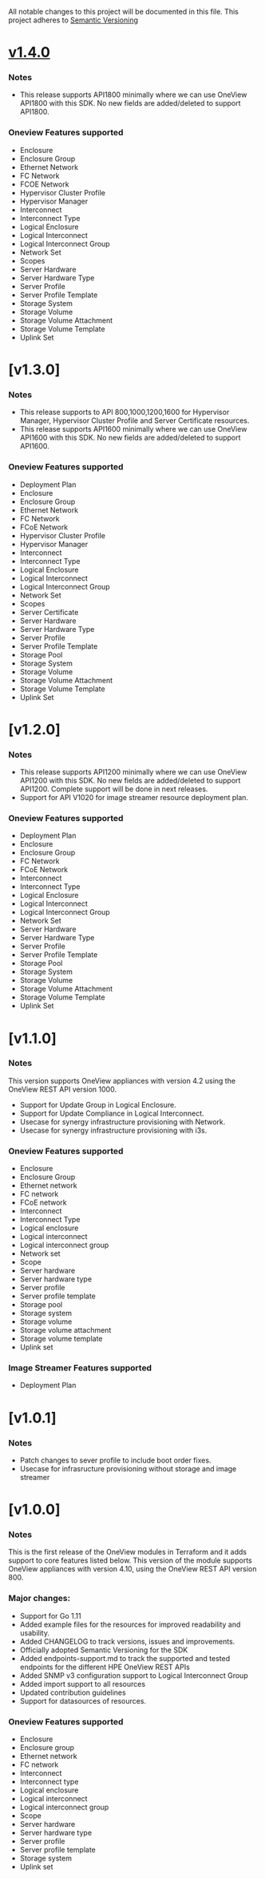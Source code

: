 All notable changes to this project will be documented in this file.
This project adheres to [Semantic Versioning](http://semver.org/spec/v2.0.0.html)

# [v1.4.0](unreleased)
### Notes
- This release supports API1800 minimally where we can use OneView API1800 with this SDK. No new fields are added/deleted to support API1800.

### Oneview Features supported
- Enclosure
- Enclosure Group
- Ethernet Network
- FC Network
- FCOE Network
- Hypervisor Cluster Profile
- Hypervisor Manager
- Interconnect
- Interconnect Type
- Logical Enclosure
- Logical Interconnect
- Logical Interconnect Group
- Network Set
- Scopes
- Server Hardware
- Server Hardware Type
- Server Profile
- Server Profile Template
- Storage System
- Storage Volume
- Storage Volume Attachment
- Storage Volume Template
- Uplink Set

# [v1.3.0]
### Notes
- This release supports to API 800,1000,1200,1600 for Hypervisor Manager, Hypervisor Cluster Profile and Server Certificate resources.
- This release supports API1600 minimally where we can use OneView API1600 with this SDK. No new fields are added/deleted to support API1600.

### Oneview Features supported
- Deployment Plan
- Enclosure
- Enclosure Group
- Ethernet Network
- FC Network
- FCoE Network
- Hypervisor Cluster Profile
- Hypervisor Manager
- Interconnect
- Interconnect Type
- Logical Enclosure
- Logical Interconnect
- Logical Interconnect Group
- Network Set
- Scopes
- Server Certificate
- Server Hardware
- Server Hardware Type
- Server Profile
- Server Profile Template
- Storage Pool
- Storage System
- Storage Volume
- Storage Volume Attachment
- Storage Volume Template
- Uplink Set

# [v1.2.0]
### Notes
- This release supports API1200 minimally where we can use OneView API1200 with this SDK. No new fields are added/deleted to support API1200. Complete support will be done in next releases.
- Support for API V1020 for image streamer resource deployment plan.

### Oneview Features supported
- Deployment Plan
- Enclosure
- Enclosure Group
- FC Network
- FCoE Network
- Interconnect
- Interconnect Type
- Logical Enclosure
- Logical Interconnect
- Logical Interconnect Group
- Network Set
- Server Hardware
- Server Hardware Type
- Server Profile
- Server Profile Template
- Storage Pool
- Storage System
- Storage Volume
- Storage Volume Attachment
- Storage Volume Template
- Uplink Set

# [v1.1.0]

### Notes
This version supports OneView appliances with version 4.2 using the OneView REST API version 1000.

- Support for Update Group in Logical Enclosure.
- Support for Update Compliance in Logical Interconnect.
- Usecase for synergy infrastructure provisioning with Network.
- Usecase for synergy infrastructure provisioning with i3s.

### Oneview Features supported
- Enclosure
- Enclosure Group
- Ethernet network
- FC network
- FCoE network
- Interconnect
- Interconnect Type
- Logical enclosure
- Logical interconnect
- Logical interconnect group
- Network set
- Scope
- Server hardware
- Server hardware type
- Server profile
- Server profile template
- Storage pool
- Storage system
- Storage volume
- Storage volume attachment
- Storage volume template
- Uplink set

### Image Streamer Features supported
- Deployment Plan

# [v1.0.1]
### Notes
- Patch changes to sever profile to include boot order fixes.
- Usecase for infrasructure provisioning without storage and image streamer

# [v1.0.0]
### Notes
  This is the first release of the OneView modules in Terraform and it adds support to core features listed below.
  This version of the module supports OneView appliances with version 4.10, using the OneView REST API version 800.

### Major changes:
- Support for Go 1.11  
- Added example files for the resources for improved readability and usability.
- Added CHANGELOG to track versions, issues and improvements.
- Officially adopted Semantic Versioning for the SDK
- Added endpoints-support.md to track the supported and tested endpoints for the different HPE OneView REST APIs
- Added SNMP v3 configuration support to Logical Interconnect Group
- Added import support to all resources
- Updated contribution guidelines
- Support for datasources of resources.

### Oneview Features supported
- Enclosure
- Enclosure group
- Ethernet network
- FC network
- Interconnect
- Interconnect type
- Logical enclosure
- Logical interconnect
- Logical interconnect group
- Scope
- Server hardware
- Server hardware type
- Server profile
- Server profile template
- Storage system
- Uplink set
